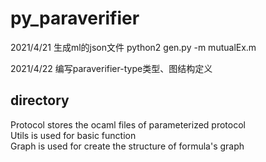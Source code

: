 # py_paraverifier
2021/4/21 生成ml的json文件
python2 gen.py -m mutualEx.m <br>

2021/4/22 编写paraverifier-type类型、图结构定义

directory
---
Protocol stores the ocaml files of parameterized protocol<br>
Utils is used for basic function<br>
Graph is used for create the structure of formula's graph

